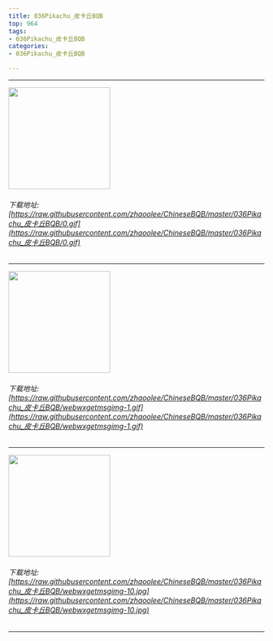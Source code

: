 ```yaml
---
title: 036Pikachu_皮卡丘BQB
top: 964
tags:
- 036Pikachu_皮卡丘BQB
categories:
- 036Pikachu_皮卡丘BQB

---
```


------

<!-- more -->

<img height='200px' style='height:200px;' src=https://raw.githubusercontent.com/zhaoolee/ChineseBQB/master/036Pikachu_皮卡丘BQB/0.gif /><br/><h6>下载地址: [https://raw.githubusercontent.com/zhaoolee/ChineseBQB/master/036Pikachu_皮卡丘BQB/0.gif](https://raw.githubusercontent.com/zhaoolee/ChineseBQB/master/036Pikachu_皮卡丘BQB/0.gif)</h6><hr/><img height='200px' style='height:200px;' src=https://raw.githubusercontent.com/zhaoolee/ChineseBQB/master/036Pikachu_皮卡丘BQB/webwxgetmsgimg-1.gif /><br/><h6>下载地址: [https://raw.githubusercontent.com/zhaoolee/ChineseBQB/master/036Pikachu_皮卡丘BQB/webwxgetmsgimg-1.gif](https://raw.githubusercontent.com/zhaoolee/ChineseBQB/master/036Pikachu_皮卡丘BQB/webwxgetmsgimg-1.gif)</h6><hr/><img height='200px' style='height:200px;' src=https://raw.githubusercontent.com/zhaoolee/ChineseBQB/master/036Pikachu_皮卡丘BQB/webwxgetmsgimg-10.jpg /><br/><h6>下载地址: [https://raw.githubusercontent.com/zhaoolee/ChineseBQB/master/036Pikachu_皮卡丘BQB/webwxgetmsgimg-10.jpg](https://raw.githubusercontent.com/zhaoolee/ChineseBQB/master/036Pikachu_皮卡丘BQB/webwxgetmsgimg-10.jpg)</h6><hr/>
